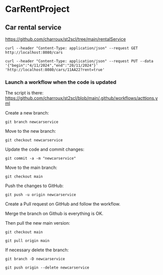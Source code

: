 # CarRentProject

## Car rental service

https://github.com/charroux/st2scl/tree/main/rentalService

```
curl --header "Content-Type: application/json" --request GET http://localhost:8080/cars
```

```
curl --header "Content-Type: application/json" --request PUT --data '{"begin":"4/11/2024","end":"20/11/2024"}' 'http://localhost:8080/cars/11AA22?rent=true'
```

### Launch a workflow when the code is updated

The script is there: https://github.com/charroux/st2scl/blob/main/.github/workflows/acttions.yml

Create a new branch:
```
git branch newcarservice
```
Move to the new branch:
```
git checkout newcarservice
```
Update the code and commit changes:
```
git commit -a -m "newcarservice"
```
Move to the main branch:
```
git checkout main
```
Push the changes to GitHub:
```
git push -u origin newcarservice
```
Create a Pull request on GitHub and follow the workflow.

Merge the branch on Github is everything is OK.

Then pull the new main version:

```
git checkout main
```
```
git pull origin main
```

If necessary delete the branch:

```
git branch -D newcarservice
```
```
git push origin --delete newcarservice
```
